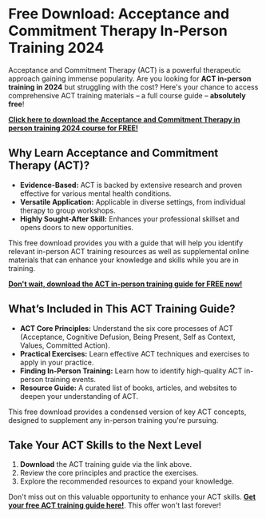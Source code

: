 # Free Download: Acceptance and Commitment Therapy In-Person Training 2024

Acceptance and Commitment Therapy (ACT) is a powerful therapeutic approach gaining immense popularity. Are you looking for **ACT in-person training in 2024** but struggling with the cost? Here's your chance to access comprehensive ACT training materials – a full course guide – **absolutely free**!

[**Click here to download the Acceptance and Commitment Therapy in person training 2024 course for FREE!**](https://udemywork.com/acceptance-and-commitment-therapy-in-person-training-2024)

## Why Learn Acceptance and Commitment Therapy (ACT)?

*   **Evidence-Based:** ACT is backed by extensive research and proven effective for various mental health conditions.
*   **Versatile Application:** Applicable in diverse settings, from individual therapy to group workshops.
*   **Highly Sought-After Skill:** Enhances your professional skillset and opens doors to new opportunities.

This free download provides you with a guide that will help you identify relevant in-person ACT training resources as well as supplemental online materials that can enhance your knowledge and skills while you are in training.

[**Don't wait, download the ACT in-person training guide for FREE now!**](https://udemywork.com/acceptance-and-commitment-therapy-in-person-training-2024)

## What’s Included in This ACT Training Guide?

*   **ACT Core Principles:** Understand the six core processes of ACT (Acceptance, Cognitive Defusion, Being Present, Self as Context, Values, Committed Action).
*   **Practical Exercises:** Learn effective ACT techniques and exercises to apply in your practice.
*   **Finding In-Person Training:** Learn how to identify high-quality ACT in-person training events.
*   **Resource Guide:** A curated list of books, articles, and websites to deepen your understanding of ACT.

This free download provides a condensed version of key ACT concepts, designed to supplement any in-person training you're pursuing.

## Take Your ACT Skills to the Next Level

1.  **Download** the ACT training guide via the link above.
2.  Review the core principles and practice the exercises.
3.  Explore the recommended resources to expand your knowledge.

Don't miss out on this valuable opportunity to enhance your ACT skills. **[Get your free ACT training guide here!](https://udemywork.com/acceptance-and-commitment-therapy-in-person-training-2024)**. This offer won't last forever!
